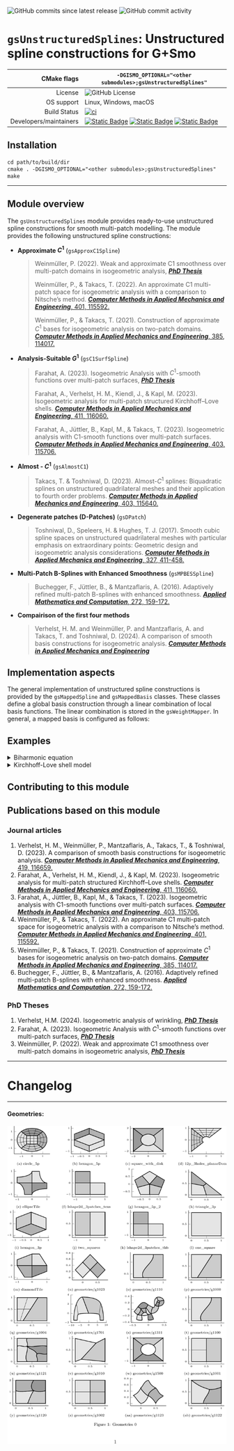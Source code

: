 ![GitHub commits since latest release](https://img.shields.io/github/commits-since/gismo/gsUnstructuredSplines/latest?color=008A00)
![GitHub commit activity](https://img.shields.io/github/commit-activity/m/gismo/gsUnstructuredSplines?color=008A00)

# `gsUnstructuredSplines`: Unstructured spline constructions for G+Smo

|CMake flags|```-DGISMO_OPTIONAL="<other submodules>;gsUnstructuredSplines"```|
|--:|---|
|License|![GitHub License](https://img.shields.io/github/license/gismo/gismo?color=008A00)|
|OS support|Linux, Windows, macOS|
|Build Status|[![ci](https://github.com/gismo/gsUnstructuredSplines/actions/workflows/ci.yml/badge.svg)](https://github.com/gismo/gsUnstructuredSplines/actions/workflows/ci.yml)|
|Developers/maintainers| [![Static Badge](https://img.shields.io/badge/@hverhelst-008A00)](https://github.com/hverhelst) [![Static Badge](https://img.shields.io/badge/@weinmueller-008A00)](https://github.com/weinmueller) [![Static Badge](https://img.shields.io/badge/@AndreaFarahat-008A00)](https://github.com/AndreaFarahat)|

## Installation
```
cd path/to/build/dir
cmake . -DGISMO_OPTIONAL="<other submodules>;gsUnstructuredSplines"
make
```

---

## Module overview

The `gsUnstructuredSplines` module provides ready-to-use unstructured spline constructions for smooth multi-patch modelling. The module provides the following unstructured spline constructions:
- **Approximate $C^1$** (`gsApproxC1Spline`)
  > Weinmüller, P. (2022). Weak and approximate C1 smoothness over multi-patch domains in isogeometric analysis, [***PhD Thesis***](https://epub.jku.at/obvulihs/content/titleinfo/7811106)
  >
  > Weinmüller, P., & Takacs, T. (2022). An approximate C1 multi-patch space for isogeometric analysis with a comparison to Nitsche’s method. [***Computer Methods in Applied Mechanics and Engineering***, 401, 115592.](https://doi.org/10.1016/j.cma.2022.115592)
  >
  > Weinmüller, P., & Takacs, T. (2021). Construction of approximate $C^1$ bases for isogeometric analysis on two-patch domains. [***Computer Methods in Applied Mechanics and Engineering***, 385, 114017.](https://doi.org/10.1016/j.cma.2021.114017)

- **Analysis-Suitable $G^1$** (`gsC1SurfSpline`)
  > Farahat, A. (2023). Isogeometric Analysis with $C^1$-smooth functions over multi-patch surfaces, [***PhD Thesis***](https://epub.jku.at/obvulihs/id/8255939)
  >
  > Farahat, A., Verhelst, H. M., Kiendl, J., & Kapl, M. (2023). Isogeometric analysis for multi-patch structured Kirchhoff–Love shells. [***Computer Methods in Applied Mechanics and Engineering***, 411, 116060.](https://doi.org/10.1016/j.cma.2023.116060)
  >
  > Farahat, A., Jüttler, B., Kapl, M., & Takacs, T. (2023). Isogeometric analysis with C1-smooth functions over multi-patch surfaces. [***Computer Methods in Applied Mechanics and Engineering***, 403, 115706.](https://doi.org/10.1016/j.cma.2022.115706)

- **Almost - $C^1$** (`gsAlmostC1`)
  > Takacs, T. & Toshniwal, D. (2023). Almost-$C^1$ splines: Biquadratic splines on unstructured quadrilateral meshes and their application to fourth order problems. [***Computer Methods in Applied Mechanics and Engineering***, 403, 115640.](https://doi.org/10.1016/j.cma.2022.115640)

- **Degenerate patches (D-Patches)** (`gsDPatch`)
  > Toshniwal, D., Speleers, H. & Hughes, T. J. (2017). Smooth cubic spline spaces on unstructured quadrilateral meshes with particular emphasis on extraordinary points: Geometric design and isogeometric analysis considerations. [***Computer Methods in Applied Mechanics and Engineering***, 327, 411-458.](https://doi.org/10.1016/j.cma.2017.06.008)

- **Multi-Patch B-Splines with Enhanced Smoothness** (`gsMPBESSpline`)
  > Buchegger, F., Jüttler, B., & Mantzaflaris, A. (2016). Adaptively refined multi-patch B-splines with enhanced smoothness. [***Applied Mathematics and Computation***, 272, 159-172.](https://doi.org/10.1016/j.amc.2015.06.055)

- **Compairison of the first four methods**
  > Verhelst, H. M. and Weinmüller, P. and Mantzaflaris, A. and Takacs, T. and Toshniwal, D. (2024). A comparison of smooth basis constructions for isogeometric analysis. [***Computer Methods in Applied Mechanics and Engineering***](https://doi.org/10.1016/j.cma.2023.116659)

## Implementation aspects
The general implementation of unstructured spline constructions is provided by the `gsMappedSpline` and `gsMappedBasis` classes. These classes define a global basis construction through a linear combination of local basis functions. The linear combination is stored in the `gsWeightMapper`. In general, a mapped basis is configured as follows:

## Examples

<details>
<summary>Biharmonic equation</summary>

For more information, see the (Doxygen page)[url] corresponding to this file

</details>

<details>
<summary>Kirchhoff-Love shell model</summary>

For more information, see the (Doxygen page)[url] corresponding to this file

</details>

## Contributing to this module

## Publications based on this module

### Journal articles
1. Verhelst, H. M., Weinmüller, P., Mantzaflaris, A., Takacs, T., & Toshniwal, D. (2023). A comparison of smooth basis constructions for isogeometric analysis. [***Computer Methods in Applied Mechanics and Engineering***, 419, 116659.](https://doi.org/10.1016/j.cma.2023.116659)
1. Farahat, A., Verhelst, H. M., Kiendl, J., & Kapl, M. (2023). Isogeometric analysis for multi-patch structured Kirchhoff–Love shells. [***Computer Methods in Applied Mechanics and Engineering***, 411, 116060.](https://doi.org/10.1016/j.cma.2023.116060)
1. Farahat, A., Jüttler, B., Kapl, M., & Takacs, T. (2023). Isogeometric analysis with C1-smooth functions over multi-patch surfaces. [***Computer Methods in Applied Mechanics and Engineering***, 403, 115706.](https://doi.org/10.1016/j.cma.2022.115706)
1. Weinmüller, P., & Takacs, T. (2022). An approximate C1 multi-patch space for isogeometric analysis with a comparison to Nitsche’s method. [***Computer Methods in Applied Mechanics and Engineering***, 401, 115592.](https://doi.org/10.1016/j.cma.2022.115592)
1. Weinmüller, P., & Takacs, T. (2021). Construction of approximate $C^1$ bases for isogeometric analysis on two-patch domains. [***Computer Methods in Applied Mechanics and Engineering***, 385, 114017.](https://doi.org/10.1016/j.cma.2021.114017)
1. Buchegger, F., Jüttler, B., & Mantzaflaris, A. (2016). Adaptively refined multi-patch B-splines with enhanced smoothness. [***Applied Mathematics and Computation***, 272, 159-172.](https://doi.org/10.1016/j.amc.2015.06.055)

### PhD Theses
1. Verhelst, H.M. (2024). Isogeometric analysis of wrinkling, [***PhD Thesis***](https://doi.org/10.4233/uuid:0e4c3644-31a4-4157-983d-bd001d91b8ca)
1. Farahat, A. (2023). Isogeometric Analysis with $C^1$-smooth functions over multi-patch surfaces, [***PhD Thesis***](https://epub.jku.at/obvulihs/id/8255939)
1. Weinmüller, P. (2022). Weak and approximate C1 smoothness over multi-patch domains in isogeometric analysis, [***PhD Thesis***](https://epub.jku.at/obvulihs/content/titleinfo/7811106)
---

# Changelog

***

#### Geometries:

![plot](./readme/dictionary_geometries.png)
